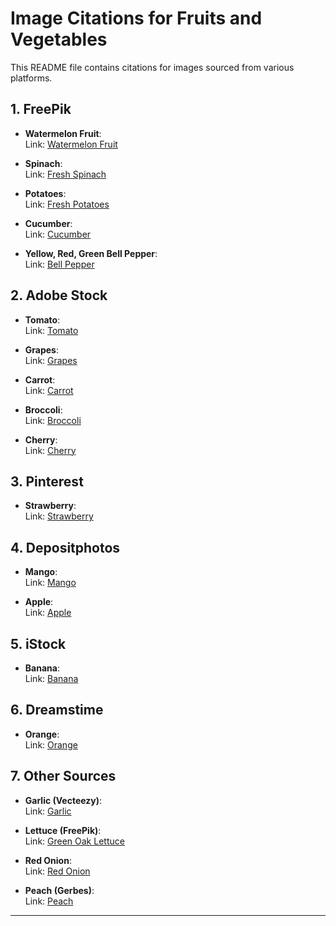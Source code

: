 # Image Citations for Fruits and Vegetables

This README file contains citations for images sourced from various platforms.

## 1. FreePik

- **Watermelon Fruit**:  
  Link: [Watermelon Fruit](https://www.freepik.com/premium-photo/watermelon-fruit-with-cut-piece-isolated-white-background_9341886.htm)

- **Spinach**:  
  Link: [Fresh Spinach](https://www.freepik.com/premium-photo/close-upl-bundle-fresh-spinach-white-background_18957511.htm)

- **Potatoes**:  
  Link: [Fresh Potatoes](https://www.freepik.com/premium-photo/fresh-potatoes-isolated-white-background_4063396.htm)

- **Cucumber**:  
  Link: [Cucumber](https://www.freepik.com/premium-photo/cucumber-vegetable-isolated-white-background_9885456.htm)

- **Yellow, Red, Green Bell Pepper**:  
  Link: [Bell Pepper](https://www.freepik.com/premium-photo/yellow-red-green-fresh-bell-pepper-white-background_3614911.htm)

## 2. Adobe Stock

- **Tomato**:  
  Link: [Tomato](https://stock.adobe.com/search?k=%22tomato+white+background%22&asset_id=29788505)

- **Grapes**:  
  Link: [Grapes](https://stock.adobe.com/search?k=grapes&asset_id=301986993)

- **Carrot**:  
  Link: [Carrot](https://stock.adobe.com/search?k=carrot+white+background&asset_id=299434842)

- **Broccoli**:  
  Link: [Broccoli](https://stock.adobe.com/search/images?k=broccoli+white+background&asset_id=138596527)

- **Cherry**:  
  Link: [Cherry](https://stock.adobe.com/search?k=%22cherry+fruit%22&asset_id=340639650)

## 3. Pinterest

- **Strawberry**:  
  Link: [Strawberry](https://www.pinterest.com/pin/image-strawberry-food-three-3-closeup-white-background--472948398357431310/)

## 4. Depositphotos

- **Mango**:  
  Link: [Mango](https://depositphotos.com/photos/mango-white-background.html?qview=9603390)

- **Apple**:  
  Link: [Apple](https://depositphotos.com/photos/apple.html?qview=10806368)

## 5. iStock

- **Banana**:  
  Link: [Banana](https://www.istockphoto.com/photo/banana-bunch-gm173242750-7671231?searchscope=image%2Cfilm)

## 6. Dreamstime

- **Orange**:  
  Link: [Orange](https://www.dreamstime.com/stock-photo-orange-fruit-isolated-white-background-image61947616)

## 7. Other Sources

- **Garlic (Vecteezy)**:  
  Link: [Garlic](https://www.vecteezy.com/photo/8245343-garlic-on-a-white-background-garlic-is-a-medicinal-plant-and-is-a-kind-of-spice)

- **Lettuce (FreePik)**:  
  Link: [Green Oak Lettuce](https://www.freepik.com/premium-photo/green-oak-lettuce-white-background_16340903.htm)

- **Red Onion**:  
  Link: [Red Onion](https://www.freepik.com/premium-photo/red-onion-isolated-white-background_21839183.htm)

- **Peach (Gerbes)**:  
  Link: [Peach](https://www.gerbes.com/p/fresh-california-yellow-peach-each/0000000004038)

---
